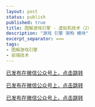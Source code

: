 ```yaml
---
layout: post
status: publish
published: true
title: 图解游戏引擎 - 虚拟机技术（2）
description: "游戏 引擎 架构 模块"
excerpt_separator: ===
tags:
- 图解游戏引擎
- 前端技术
---
```


[已发布在微信公众号上，点击跳转](https://mp.weixin.qq.com/s/C49uRj28IrO8Fs14fSg8WQ)

[已发布在微信公众号上，点击跳转](https://mp.weixin.qq.com/s/C49uRj28IrO8Fs14fSg8WQ)

[已发布在微信公众号上，点击跳转](https://mp.weixin.qq.com/s/C49uRj28IrO8Fs14fSg8WQ)

